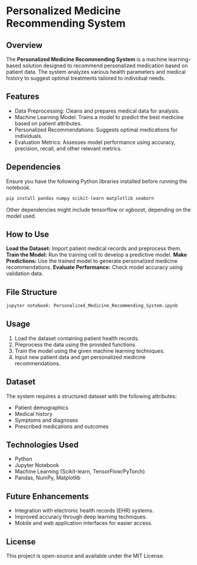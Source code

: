 # Personalized Medicine Recommending System

## Overview
The **Personalized Medicine Recommending System** is a machine learning-based solution designed to recommend personalized medication based on patient data. The system analyzes various health parameters and medical history to suggest optimal treatments tailored to individual needs.

## Features
- Data Preprocessing: Cleans and prepares medical data for analysis.
- Machine Learning Model: Trains a model to predict the best medicine based on patient attributes.
- Personalized Recommendations: Suggests optimal medications for individuals.
- Evaluation Metrics: Assesses model performance using accuracy, precision, recall, and other relevant metrics.

## Dependencies
Ensure you have the following Python libraries installed before running the notebook.
   ```bash
   pip install pandas numpy scikit-learn matplotlib seaborn
   ```
Other dependencies might include tensorflow or xgboost, depending on the model used.

## How to Use
**Load the Dataset:** Import patient medical records and preprocess them.
**Train the Model:** Run the training cell to develop a predictive model.
**Make Predictions:** Use the trained model to generate personalized medicine recommendations.
**Evaluate Performance:** Check model accuracy using validation data.

## File Structure
   ```bash
   jupyter notebook: Personalized_Medicine_Recommending_System.ipynb
   ```

## Usage
1. Load the dataset containing patient health records.
2. Preprocess the data using the provided functions.
3. Train the model using the given machine learning techniques.
4. Input new patient data and get personalized medicine recommendations.

## Dataset
The system requires a structured dataset with the following attributes:
- Patient demographics
- Medical history
- Symptoms and diagnoses
- Prescribed medications and outcomes

## Technologies Used
- Python
- Jupyter Notebook
- Machine Learning (Scikit-learn, TensorFlow/PyTorch)
- Pandas, NumPy, Matplotlib

## Future Enhancements
- Integration with electronic health records (EHR) systems.
- Improved accuracy through deep learning techniques.
- Mobile and web application interfaces for easier access.


## License
This project is open-source and available under the MIT License.
